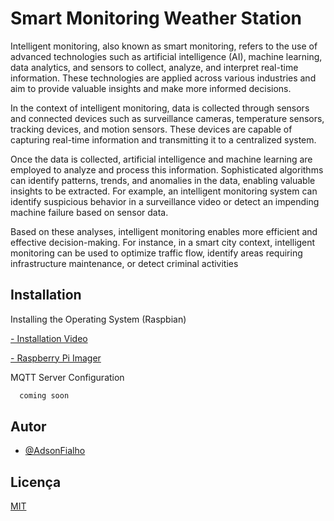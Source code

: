 
# Smart Monitoring Weather Station

Intelligent monitoring, also known as smart monitoring, refers to the use of advanced technologies such as artificial intelligence (AI), machine learning, data analytics, and sensors to collect, analyze, and interpret real-time information. These technologies are applied across various industries and aim to provide valuable insights and make more informed decisions.

In the context of intelligent monitoring, data is collected through sensors and connected devices such as surveillance cameras, temperature sensors, tracking devices, and motion sensors. These devices are capable of capturing real-time information and transmitting it to a centralized system.

Once the data is collected, artificial intelligence and machine learning are employed to analyze and process this information. Sophisticated algorithms can identify patterns, trends, and anomalies in the data, enabling valuable insights to be extracted. For example, an intelligent monitoring system can identify suspicious behavior in a surveillance video or detect an impending machine failure based on sensor data.

Based on these analyses, intelligent monitoring enables more efficient and effective decision-making. For instance, in a smart city context, intelligent monitoring can be used to optimize traffic flow, identify areas requiring infrastructure maintenance, or detect criminal activities

## Installation

Installing the Operating System (Raspbian)

[ - Installation Video](https://www.raspberrypi.com/documentation/computers/getting-started.html#installing-the-operating-system)

[ - Raspberry Pi Imager](https://rptl.io/imager)
    
MQTT Server Configuration

```bash
  coming soon
```

## Autor

- [@AdsonFialho](https://www.github.com/AdsonFialho)


## Licença

[MIT](https://choosealicense.com/licenses/mit/)


